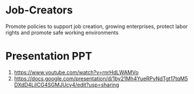 # Job-Creators
Promote policies to support job creation, growing enterprises, protect labor rights and promote safe working environments

# Presentation PPT

1. https://www.youtube.com/watch?v=rnrHdLWAMVo
2. https://docs.google.com/presentation/d/1by21Mh4YueRPyNdTgt17tqM5DXdD4LiICG4SGMJUcy4/edit?usp=sharing 







